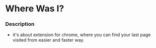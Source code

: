 # Where Was I?

### Description
 * it's about extension for chrome, where you can find your last page visited from easier and faster way.

